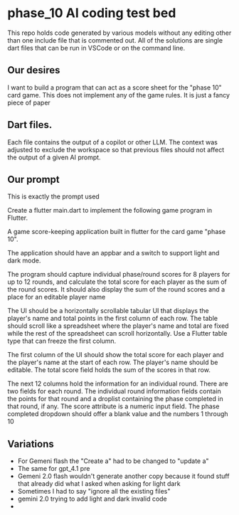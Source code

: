 # phase_10 AI coding test bed

This repo holds code generated by various models without any editing other than one include file that is commented out. All of the solutions are single dart files that can be run in VSCode or on the command line.

## Our desires

I want to build a program that can act as a score sheet for the "phase 10" card game. This does not implement any of the game rules. It is just a fancy piece of paper

## Dart files.

Each file contains the output of a copilot or other LLM.  The context was adjusted to exclude the workspace so that previous files should not affect the output of a given AI prompt.

## Our prompt

This is exactly the prompt used


Create a flutter main.dart to implement the following game program in Flutter.

A game score-keeping application built in flutter for the card game "phase 10".

The application should have an appbar and a switch to support light and dark mode.

The program should capture individual phase/round scores for 8 players for up to 12 rounds, and calculate the total score for each player as the sum of the round scores. It should also display the sum of the round scores and a place for an editable player name

The UI should be a horizontally scrollable tabular UI that displays the player's name and total points in the first column of each row.   The table should scroll like a spreadsheet where the player's name and total are fixed while the rest of the spreadsheet can scroll horizontally. Use a Flutter table type that can freeze the first column.

The first column of the UI should show the total score for each player and the player's name at the start of each row. The player's name should be editable. The total score field holds the sum of the scores in that row.

The next 12 columns hold the information for an individual round. There are two fields for each round. The individual round information fields contain the points for that round and a droplist containing the phase completed in that round, if any.   The score attribute is a numeric input field. The phase completed dropdown should offer a blank value and the numbers 1 through 10

## Variations

* For Gemeni flash the "Create a" had to be changed to "update a"
* The same for gpt_4.1 pre
* Gemeni 2.0 flash wouldn't generate another copy because it found stuff that already did what I asked when asking for light dark
* Sometimes I had to say "ignore all the existing files"
* gemini 2.0 trying to add light and dark invalid code
*